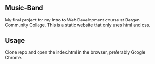 ## Music-Band

My final project for my Intro to Web Development course at Bergen Community College. This is a static website that only uses html and css.  


## Usage

Clone repo and open the index.html in the browser, preferably Google Chrome. 